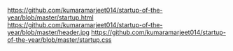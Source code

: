 https://github.com/kumaramarjeet014/startup-of-the-year/blob/master/startup.html
https://github.com/kumaramarjeet014/startup-of-the-year/blob/master/header.jpg
https://github.com/kumaramarjeet014/startup-of-the-year/blob/master/startup.css
